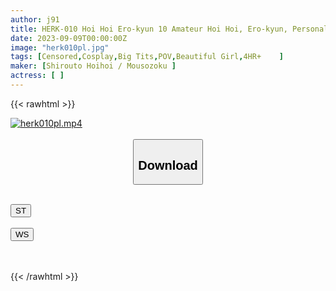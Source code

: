 ```yaml
---
author: j91
title: HERK-010 Hoi Hoi Ero-kyun 10 Amateur Hoi Hoi, Ero-kyun, Personal Shooting, Matching App, Beautiful Girl, Gonzo, Amateur, SNS, Back Red, Big Tits, Beautiful Tits, Slender, Cosplay, 3 Shots
date: 2023-09-09T00:00:00Z
image: "herk010pl.jpg"
tags: [Censored,Cosplay,Big Tits,POV,Beautiful Girl,4HR+	]
maker: [Shirouto Hoihoi / Mousozoku ]
actress: [ ]
---
```



{{< rawhtml >}}

<div class="video" data-videoid="4Rgy6KaLjVTKKX8">
    <a href="javascript:;">
        <img src="https://my.j91.asia/posts/herk010pl/herk010pl.jpg" width="WIDTH" height="HEIGHT" alt="herk010pl.mp4" loading="lazy">
    </a>
</div>

<script type="text/javascript" src="https://j91.asia/asset/on-demand-st.js"></script>

<br>
  <link rel="stylesheet" href="https://j91.asia/asset/bs5.css">
  
  <center>
  <button class="btn btn-primary" type="button" data-bs-toggle="collapse" data-bs-target=".multi-collapse" aria-expanded="false" aria-controls="multiCollapseExample1 multiCollapseExample2"><h2>Download</h2></button></center>
</p>
<div class="row">
  <div class="col">
    <div class="collapse multi-collapse" id="multiCollapseExample1">
      <div class="card card-body">
	      	      <br>
<div class="buttons">  
<a href="https://streamtape.to/v/4Rgy6KaLjVTKKX8"><button class="btn-hover color-3"><i class="fa fa-download"></i> ST</button></a></div>
    </div>
  </div>
</div>
  <div class="col">
    <div class="collapse multi-collapse" id="multiCollapseExample2">
      <div class="card card-body">
	      <br>
<div class="buttons">
    <a href="https://wolfstream.tv/fnzz9cyawasb"><button class="btn-hover color-9"><i class="fa fa-download"></i> WS</button></a></div>
<br><br>
      </div>
    </div>
  </div>
</div>

{{< /rawhtml >}}
